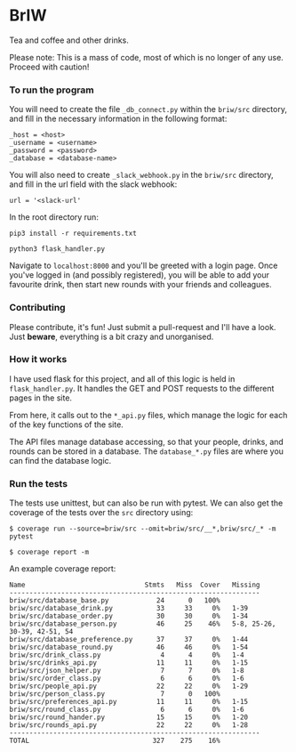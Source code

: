 # BrIW
Tea and coffee and other drinks.

Please note: This is a mass of code, most of which is no longer of any use. Proceed with caution!

### To run the program
You will need to create the file `_db_connect.py` within the `briw/src` directory, and fill in the necessary information in the following format:

```
_host = <host>
_username = <username>
_password = <password>
_database = <database-name>
```

You will also need to create `_slack_webhook.py` in the `briw/src` directory, and fill in the url field with the slack webhook:

```
url = '<slack-url'
```

In the root directory run:

```pip3 install -r requirements.txt```

```python3 flask_handler.py```

Navigate to `localhost:8000` and you'll be greeted with a login page. Once you've logged in (and possibly registered), you will be able to add your favourite drink, then start new rounds with your friends and colleagues.

### Contributing
Please contribute, it's fun! Just submit a pull-request and I'll have a look. Just __beware__, everything is a bit crazy and unorganised.

### How it works
I have used flask for this project, and all of this logic is held in `flask_handler.py`. It handles the GET and POST requests to the different pages in the site.

From here, it calls out to the `*_api.py` files, which manage the logic for each of the key functions of the site.

The API files manage database accessing, so that your people, drinks, and rounds can be stored in a database. The `database_*.py` files are where you can find the database logic.

### Run the tests

The tests use unittest, but can also be run with pytest. We can also get the coverage of the tests over the `src` directory using:

```
$ coverage run --source=briw/src --omit=briw/src/__*,briw/src/_* -m pytest

$ coverage report -m
```

An example coverage report:

```
Name                              Stmts   Miss  Cover   Missing
---------------------------------------------------------------
briw/src/database_base.py            24      0   100%
briw/src/database_drink.py           33     33     0%   1-39
briw/src/database_order.py           30     30     0%   1-34
briw/src/database_person.py          46     25    46%   5-8, 25-26, 30-39, 42-51, 54
briw/src/database_preference.py      37     37     0%   1-44
briw/src/database_round.py           46     46     0%   1-54
briw/src/drink_class.py               4      4     0%   1-4
briw/src/drinks_api.py               11     11     0%   1-15
briw/src/json_helper.py               7      7     0%   1-8
briw/src/order_class.py               6      6     0%   1-6
briw/src/people_api.py               22     22     0%   1-29
briw/src/person_class.py              7      0   100%
briw/src/preferences_api.py          11     11     0%   1-15
briw/src/round_class.py               6      6     0%   1-6
briw/src/round_hander.py             15     15     0%   1-20
briw/src/rounds_api.py               22     22     0%   1-28
---------------------------------------------------------------
TOTAL                               327    275    16%
```
